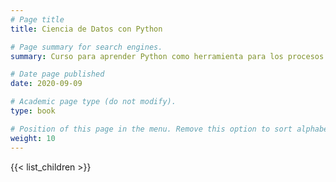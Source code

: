 ```yaml
---
# Page title
title: Ciencia de Datos con Python

# Page summary for search engines.
summary: Curso para aprender Python como herramienta para los procesos de Ciencia de Datos

# Date page published
date: 2020-09-09

# Academic page type (do not modify).
type: book

# Position of this page in the menu. Remove this option to sort alphabetically.
weight: 10
---
```


{{< list_children >}}
